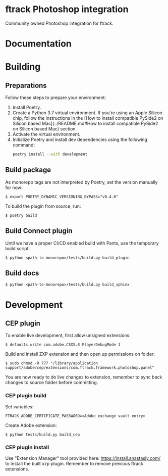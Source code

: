 # ftrack Photoshop integration

Community owned Photoshop integration for ftrack.

# Documentation

# Building

## Preparations

Follow these steps to prepare your environment:

1. Install Poetry.
2. Create a Python 3.7 virtual environment. If you're using an Apple Silicon chip, follow the instructions in the [How to install compatible PySide2 on Silicon based Mac](../README.md#How to install compatible PySide2 on Silicon based Mac) section.
3. Activate the virtual environment.
4. Initialize Poetry and install dev dependencies using the following command:
    ```bash
    poetry install --with development
    ```

## Build package

As monorepo tags are not interpreted by Poetry, set the version manually for now:

    $ export POETRY_DYNAMIC_VERSIONING_BYPASS="v0.4.0"

To build the plugin from source, run:

    $ poetry build

## Build Connect plugin

Until we have a proper CI/CD enabled build with Pants, use the temporary 
build script:

    $ python <path-to-monorepo>/tests/build.py build_plugin

## Build docs

    $ python <path-to-monorepo>/tests/build.py build_sphinx



# Development


## CEP plugin

To enable live development, first allow unsigned extensions:

    $ defaults write com.adobe.CSXS.8 PlayerDebugMode 1


Build and install ZXP extension and then open up permissions on folder:

    $ sudo chmod -R 777 "/library/application support/adobe/cep/extensions/com.ftrack.framework.photoshop.panel"

You are now ready to do live changes to extension, remember to sync back changes to
source folder before committing.


### CEP plugin build

Set variables:

    FTRACK_ADOBE_CERTIFICATE_PASSWORD=<Adobe exchange vault entry>

Create Adobe extension:

    $ python tests/build.py build_cep


### CEP plugin install

Use "Extension Manager" tool provided here: https://install.anastasiy.com/ to install 
the built xzp plugin. Remember to remove previous ftrack extensions.


